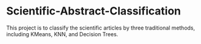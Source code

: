 # Scientific-Abstract-Classification
This project is to classify the scientific articles by three traditional methods, including KMeans, KNN, and Decision Trees.
